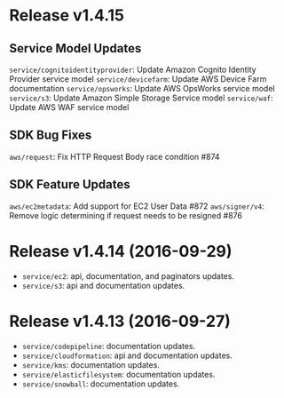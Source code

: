 Release v1.4.15
===

Service Model Updates
---
`service/cognitoidentityprovider`: Update Amazon Cognito Identity Provider service model
`service/devicefarm`: Update AWS Device Farm documentation
`service/opsworks`: Update AWS OpsWorks service model
`service/s3`: Update Amazon Simple Storage Service model
`service/waf`: Update AWS WAF service model

SDK Bug Fixes
---
`aws/request`: Fix HTTP Request Body race condition #874

SDK Feature Updates
---
`aws/ec2metadata`: Add support for EC2 User Data #872 
`aws/signer/v4`: Remove logic determining if request needs to be resigned #876

Release v1.4.14 (2016-09-29)
===
* `service/ec2`:  api, documentation, and paginators updates.
* `service/s3`:  api and documentation updates.

Release v1.4.13 (2016-09-27)
===
* `service/codepipeline`:  documentation updates.
* `service/cloudformation`:  api and documentation updates.
* `service/kms`:  documentation updates.
* `service/elasticfilesystem`:  documentation updates.
* `service/snowball`:  documentation updates.
